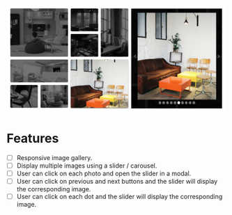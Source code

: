 <img src="images/gallery-preview.png" alt="Gallery preview">

# Features

-   [ ] Responsive image gallery.
-   [ ] Display multiple images using a slider / carousel.
-   [ ] User can click on each photo and open the slider in a modal.
-   [ ] User can click on previous and next buttons and the slider will display the corresponding image.
-   [ ] User can click on each dot and the slider will display the corresponding image.

